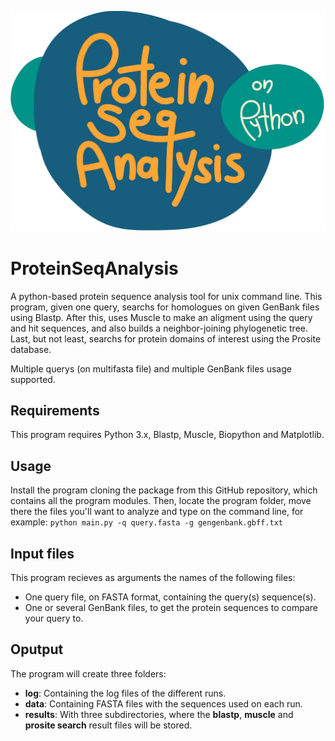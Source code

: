 ![logo](logo_psa.png)


# ProteinSeqAnalysis
A python-based protein sequence analysis tool for unix command line. This program, given one query, searchs for homologues on given GenBank files using Blastp. After this, uses Muscle to make an aligment using the query and hit sequences, and also builds a neighbor-joining phylogenetic tree. Last, but not least, searchs for protein domains of interest using the Prosite database.

Multiple querys (on multifasta file) and multiple GenBank files usage supported.

## Requirements
This program requires Python 3.x, Blastp, Muscle, Biopython and Matplotlib.

## Usage
Install the program cloning the package from this GitHub repository, which contains all the program modules. Then, locate the program folder, move there the files you'll want to analyze and type on the command line, for example:
```python main.py -q query.fasta -g gengenbank.gbff.txt```

## Input files
This program recieves as arguments the names of the following files:
- One query file, on FASTA format, containing the query(s) sequence(s).
- One or several GenBank files, to get the protein sequences to compare your query to.

## Oputput
The program will create three folders:
- **log**: Containing the log files of the different runs.
- **data**: Containing FASTA files with the sequences used on each run.
- **results**: With three subdirectories, where the __blastp__, __muscle__ and __prosite search__ result files will be stored.
